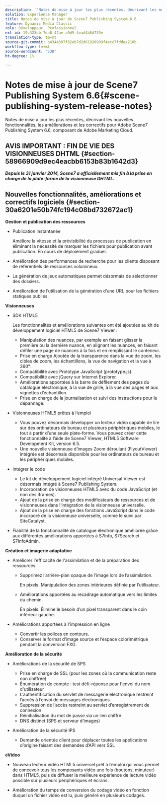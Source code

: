 ```yaml
---
description: '"Notes de mise à jour les plus récentes, décrivant les nouvelles fonctionnalités, les améliorations et les correctifs pour Adobe Scene7 Publishing System 6.6, composant de la solution Adobe Experience Manager de la Adobe Marketing Cloud."'
solution: Experience Manager
title: Notes de mise à jour de Scene7 Publishing System 6.6
feature: Dynamic Media Classic
role: Développeur, Professionnel
exl-id: 19c323db-7da8-47ae-a9d9-4ead4b8d739e
translation-type: tm+mt
source-git-commit: b4344397f82eb7d2d61020909f4acc7fddea210b
workflow-type: tm+mt
source-wordcount: '538'
ht-degree: 1%

---
```


# Notes de mise à jour de Scene7 Publishing System 6.6{#scene-publishing-system-release-notes}

Notes de mise à jour les plus récentes, décrivant les nouvelles fonctionnalités, les améliorations et les correctifs pour Adobe Scene7 Publishing System 6.6, composant de Adobe Marketing Cloud.

## AVIS IMPORTANT : FIN DE VIE DES VISIONNEUSES DHTML {#section-58966909d9ec4eacbb6153b83b1642d3}

***Depuis le 31 janvier 2014, Scene7 a officiellement mis fin à la prise en charge de la plate-forme de la visionneuse DHTML.***

## Nouvelles fonctionnalités, améliorations et correctifs logiciels {#section-30a6201e50b74fc194c08bd732672ac1}

**Gestion et publication des ressources**

* Publication instantanée

   Améliore la vitesse et la prévisibilité du processus de publication en éliminant la nécessité de marquer les fichiers pour publication avant publication. En cours de déploiement graduel.

* Amélioration des performances de recherche pour les clients disposant de référentiels de ressources volumineux.
* La génération de jeux automatiques permet désormais de sélectionner des dossiers.
* Amélioration de l’utilisation de la génération d’une URL pour les fichiers statiques publiés.

**Visionneuses**

* SDK HTML5

   Les fonctionnalités et améliorations suivantes ont été ajoutées au kit de développement logiciel HTML5 de Scene7 Viewer :

   * Manipulation des nuances, par exemple en faisant glisser la première ou la dernière nuance, en alignant les nuances, en faisant défiler une page de nuances à la fois et en remplissant le conteneur.
   * Prise en charge Ajoutée de la transparence dans la vue de zoom, les cibles de zoom, les échantillons, la vue de navigation et la vue à 360°.
   * Compatibilité avec Prototype JavaScript (prototype.js).
   * Compatibilité avec jQuery sur Internet Explorer.
   * Améliorations apportées à la barre de défilement des pages du catalogue électronique, à la vue de grille, à la vue des pages et aux vignettes d’échantillon.
   * Prise en charge de la journalisation et suivi des instructions pour le dépannage.

* Visionneuses HTML5 prêtes à l’emploi

   * Vous pouvez désormais développer un lecteur vidéo capable de lire sur des ordinateurs de bureau et plusieurs périphériques mobiles, le tout à partir d’une seule plate-forme. Vous pouvez créer cette fonctionnalité à l’aide de Scene7 Viewer, HTML5 Software Development Kit, version 6.5.
   * Une nouvelle visionneuse d’images Zoom déroulant (FlyoutViewer) intégrée est désormais disponible pour les ordinateurs de bureau et les périphériques mobiles.

* Intégrer le code

   * Le kit de développement logiciel intégré Universal Viewer est désormais intégré à Scene7 Publishing System.
   * Incorporation de visionneuses HTML5 avec du code JavaScript (et non des iframes).
   * Ajout de la prise en charge des modificateurs de ressources et de visionneuses dans l’intégration de la visionneuse universelle.
   * Ajout de la prise en charge des fonctions JavaScript dans le code incorporé de la visionneuse universelle, comme le suivi par SiteCatalyst.

* Fiabilité de la fonctionnalité de catalogue électronique améliorée grâce aux différentes améliorations apportées à S7Info, S7Search et S7InfoAdmin.

**Création et imagerie adaptative**

* Améliorer l&#39;efficacité de l&#39;assimilation et de la préparation des ressources.

   * Supprimez l’arrière-plan opaque de l’image lors de l’assimilation.

      En pixels. Manipulation des zones intérieures définie par l’utilisateur.
   * Améliorations apportées au recadrage automatique vers les limites du chemin.

      En pixels. Élimine le besoin d’un pixel transparent dans le coin inférieur gauche.

* Améliorations apportées à l&#39;impression en ligne

   * Convertir les polices en contours.
   * Conserver le format d’image source et l’espace colorimétrique pendant la conversion FXG.

**Amélioration de la sécurité**

* Améliorations de la sécurité de SPS

   * Prise en charge de SSL (pour les zones où la communication reste non chiffrée)
   * Énumération de compte : test défi-réponse pour l&#39;envoi du nom d&#39;utilisateur
   * L’authentification du servlet de messagerie électronique restreint l’accès à l’envoi de messages électroniques.
   * Suppression de l’accès restreint au servlet d’enregistrement de connexion
   * Réinitialisation du mot de passe via un lien chiffré
   * DNS distinct (SPS et serveur d’images)

* Amélioration de la sécurité IPS

   * Demande orientée client pour déplacer toutes les applications d’origine faisant des demandes d’API vers SSL

**eVideo**

* Nouveau lecteur vidéo HTML5 universel prêt à l’emploi qui vous permet de concevoir tous les composants vidéo une fois (boutons, minuteur) dans HTML5, puis de diffuser la meilleure expérience de lecture vidéo possible sur plusieurs périphériques et écrans.

<!--   See [About using HTML5 video](http://help.adobe.com/en_US/scene7/using/WS98ca2e6790647c064dcc4e2c1399dadca0f-8000.html). -->

* Amélioration du temps de conversion du codage vidéo en fonction duquel un fichier vidéo est lu, puis généré en plusieurs codages.
